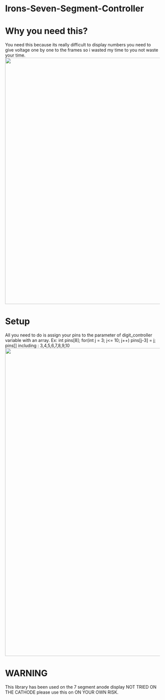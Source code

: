 # Irons-Seven-Segment-Controller
<h1>Why you need this?</h1>
You need this because its really difficult to display numbers you need to give voltage one by one to the frames so i wasted my time to you not waste your time.

<img src="https://cdn.discordapp.com/attachments/711524717743308821/786261391954673704/thumbnail.png" width="800">
</body>
<h1>Setup</h1>
All you need to do is assign your pins to the parameter of digit_controller variable with an array. Ex:
  int pins[8];
  for(int j = 3; j<= 10; j++)
    pins[j-3] = j;
pins[] including : 3,4,5,6,7,8,9,10
<img src="https://cdn.discordapp.com/attachments/709732264962949160/789921927451902002/setup.PNG" width="1000">

<h1>WARNING</h1>
This library has been used on the 7 segment anode display NOT TRIED ON THE CATHODE please use this on ON YOUR OWN RISK.


